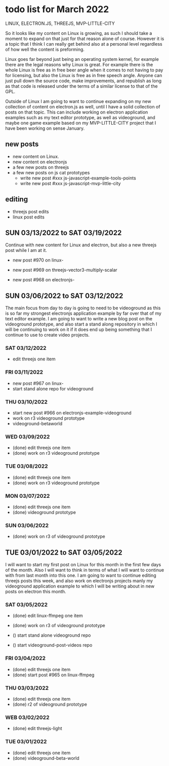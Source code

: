 # todo list for March 2022

LINUX, ELECTRON.JS, THREEJS, MVP-LITTLE-CITY

So it looks like my content on Linux is growing, as such I should take a moment to expand on that just for that reason alone of course. However it is a topic that I think I can really get behind also at a personal level regardless of how well the content is preforming. 

Linux goes far beyond just being an operating system kernel, for example there are the legal reasons why Linux is great. For example there is the whole Linux is free as in free beer angle when it comes to not having to pay for licensing, but also the Linux is free as in free speech angle. Anyone can just pull down the source code, make improvements, and republish as long as that code is released under the terms of a similar license to that of the GPL.

Outside of Linux I am going to want to continue expanding on my new collection of content on electron.js as well, until I have a solid collection of posts on that topic. This can include working on electron application examples such as my text editor prototype, as well as videoground, and maybe one game example based on my MVP-LITTLE-CITY project that I have been working on sense January.

## new posts
* new content on Linux.
* new content on electronjs
* a few new posts on threejs
* a few new posts on js cat prototypes
   * write new post #xxx js-javascript-example-tools-points
   * write new post #xxx js-javascript-mvp-little-city

## editing 
* threejs post edits
* linux post edits



<!-- ////////// //////////
    WEEK 3
/////////////// ///////-->
## SUN 03/13/2022 to  SAT 03/19/2022

Continue with new content for Linux and electron, but also a new threejs post while I am at it.

* new post #970 on linux-

* new post #969 on threejs-vector3-multiply-scalar

* new post #968 on electronjs-


<!-- ////////// //////////
    WEEK 2
/////////////// ///////-->
## SUN 03/06/2022 to  SAT 03/12/2022

The main focus from day to day is going to need to be videoground as this is so far my strongest electronjs application example by far over that of my text editor example. I am going to want to write a new blog post on the videoground prototype, and also start a stand along repository in which I will be continuing to work on it if it does end up being something that I continue to use to create video projects.

### SAT 03/12/2022
* edit threejs one item

### FRI 03/11/2022
* new post #967 on linux-
* start stand alone repo for videoground

### THU 03/10/2022
* start new post #966 on electronjs-example-videoground
* work on r3 videoground prototype
* videoground-betaworld

### WED 03/09/2022
* (done) edit threejs one item
* (done) work on r3 videoground prototype

### TUE 03/08/2022
* (done) edit threejs one item
* (done) work on r3 videoground prototype

### MON 03/07/2022
* (done) edit threejs one item
* (done) videoground prototype

### SUN 03/06/2022
* (done) work on r3 of videoground prototype

<!-- ////////// //////////
    WEEK 1
/////////////// ///////-->
## TUE 03/01/2022 to  SAT 03/05/2022

I will want to start my first post on Linux for this month in the first few days of the month. Also I will want to think in terms of what I will want to continue with from last month into this one. I am going to want to continue editing threejs posts this week, and also work on electronjs projects manly my videoground application example to which I will be writing about in new posts on electron this month.

### SAT 03/05/2022
* (done) edit linux-ffmpeg one item
* (done) work on r3 of videoground prototype

* () start stand alone videoground repo
* () start videoground-post-videos repo

### FRI 03/04/2022
* (done) edit threejs one item
* (done) start post #965 on linux-ffmpeg

### THU 03/03/2022
* (done) edit threejs one item
* (done) r2 of videoground prototype

### WEB 03/02/2022
* (done) edit threejs-light

### TUE 03/01/2022
* (done) edit threejs one item
* (done) videoground-beta-world


